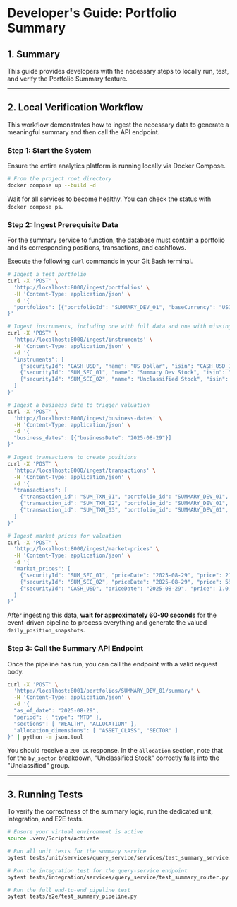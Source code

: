 # Developer's Guide: Portfolio Summary

## 1. Summary

This guide provides developers with the necessary steps to locally run, test, and verify the Portfolio Summary feature.

---

## 2. Local Verification Workflow

This workflow demonstrates how to ingest the necessary data to generate a meaningful summary and then call the API endpoint.

### Step 1: Start the System

Ensure the entire analytics platform is running locally via Docker Compose.

```bash
# From the project root directory
docker compose up --build -d
````

Wait for all services to become healthy. You can check the status with `docker compose ps`.

### Step 2: Ingest Prerequisite Data

For the summary service to function, the database must contain a portfolio and its corresponding positions, transactions, and cashflows.

Execute the following `curl` commands in your Git Bash terminal.

```bash
# Ingest a test portfolio
curl -X 'POST' \
  'http://localhost:8000/ingest/portfolios' \
  -H 'Content-Type: application/json' \
  -d '{
  "portfolios": [{"portfolioId": "SUMMARY_DEV_01", "baseCurrency": "USD", "openDate": "2025-01-01", "cifId": "SUM_DEV_CIF", "status": "ACTIVE", "riskExposure":"High", "investmentTimeHorizon":"Long", "portfolioType":"Discretionary", "bookingCenter":"SG"}]
}'

# Ingest instruments, including one with full data and one with missing data (for "Unclassified" testing)
curl -X 'POST' \
  'http://localhost:8000/ingest/instruments' \
  -H 'Content-Type: application/json' \
  -d '{
  "instruments": [
    {"securityId": "CASH_USD", "name": "US Dollar", "isin": "CASH_USD_ISIN", "instrumentCurrency": "USD", "productType": "Cash", "assetClass": "Cash"},
    {"securityId": "SUM_SEC_01", "name": "Summary Dev Stock", "isin": "US_SUM_DEV", "instrumentCurrency": "USD", "productType": "Equity", "assetClass": "Equity", "sector": "Technology"},
    {"securityId": "SUM_SEC_02", "name": "Unclassified Stock", "isin": "US_UNCLASS", "instrumentCurrency": "USD", "productType": "Equity", "assetClass": null, "sector": null}
  ]
}'

# Ingest a business date to trigger valuation
curl -X 'POST' \
  'http://localhost:8000/ingest/business-dates' \
  -H 'Content-Type: application/json' \
  -d '{
  "business_dates": [{"businessDate": "2025-08-29"}]
}'

# Ingest transactions to create positions
curl -X 'POST' \
  'http://localhost:8000/ingest/transactions' \
  -H 'Content-Type: application/json' \
  -d '{
  "transactions": [
    {"transaction_id": "SUM_TXN_01", "portfolio_id": "SUMMARY_DEV_01", "security_id": "CASH_USD", "transaction_date": "2025-08-01T10:00:00Z", "transaction_type": "DEPOSIT", "quantity": 100000, "price": 1, "gross_transaction_amount": 100000, "trade_currency": "USD", "currency": "USD"},
    {"transaction_id": "SUM_TXN_02", "portfolio_id": "SUMMARY_DEV_01", "security_id": "SUM_SEC_01", "transaction_date": "2025-08-05T10:00:00Z", "transaction_type": "BUY", "quantity": 100, "price": 200, "gross_transaction_amount": 20000, "trade_currency": "USD", "currency": "USD"},
    {"transaction_id": "SUM_TXN_03", "portfolio_id": "SUMMARY_DEV_01", "security_id": "SUM_SEC_02", "transaction_date": "2025-08-06T10:00:00Z", "transaction_type": "BUY", "quantity": 50, "price": 50, "gross_transaction_amount": 2500, "trade_currency": "USD", "currency": "USD"}
  ]
}'

# Ingest market prices for valuation
curl -X 'POST' \
  'http://localhost:8000/ingest/market-prices' \
  -H 'Content-Type: application/json' \
  -d '{
  "market_prices": [
    {"securityId": "SUM_SEC_01", "priceDate": "2025-08-29", "price": 210.0, "currency": "USD"},
    {"securityId": "SUM_SEC_02", "priceDate": "2025-08-29", "price": 55.0, "currency": "USD"},
    {"securityId": "CASH_USD", "priceDate": "2025-08-29", "price": 1.0, "currency": "USD"}
  ]
}'
```

After ingesting this data, **wait for approximately 60-90 seconds** for the event-driven pipeline to process everything and generate the valued `daily_position_snapshots`.

### Step 3: Call the Summary API Endpoint

Once the pipeline has run, you can call the endpoint with a valid request body.

```bash
curl -X 'POST' \
  'http://localhost:8001/portfolios/SUMMARY_DEV_01/summary' \
  -H 'Content-Type: application/json' \
  -d '{
  "as_of_date": "2025-08-29",
  "period": { "type": "MTD" },
  "sections": [ "WEALTH", "ALLOCATION" ],
  "allocation_dimensions": [ "ASSET_CLASS", "SECTOR" ]
}' | python -m json.tool
```

You should receive a `200 OK` response. In the `allocation` section, note that for the `by_sector` breakdown, "Unclassified Stock" correctly falls into the "Unclassified" group.

-----

## 3\. Running Tests

To verify the correctness of the summary logic, run the dedicated unit, integration, and E2E tests.

```bash
# Ensure your virtual environment is active
source .venv/Scripts/activate

# Run all unit tests for the summary service
pytest tests/unit/services/query_service/services/test_summary_service.py

# Run the integration test for the query-service endpoint
pytest tests/integration/services/query_service/test_summary_router.py

# Run the full end-to-end pipeline test
pytest tests/e2e/test_summary_pipeline.py
```
 